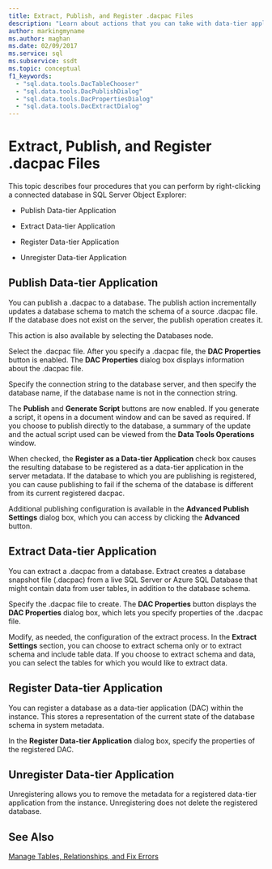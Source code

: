 ```yaml
---
title: Extract, Publish, and Register .dacpac Files
description: "Learn about actions that you can take with data-tier applications (DACs). Examples include extracting, publishing, and registering snapshot (.dacpac) files."
author: markingmyname
ms.author: maghan
ms.date: 02/09/2017
ms.service: sql
ms.subservice: ssdt
ms.topic: conceptual
f1_keywords:
  - "sql.data.tools.DacTableChooser"
  - "sql.data.tools.DacPublishDialog"
  - "sql.data.tools.DacPropertiesDialog"
  - "sql.data.tools.DacExtractDialog"
---
```


# Extract, Publish, and Register .dacpac Files

This topic describes four procedures that you can perform by right-clicking a connected database in SQL Server Object Explorer:  
  
-   Publish Data-tier Application  
  
-   Extract Data-tier Application  
  
-   Register Data-tier Application  
  
-   Unregister Data-tier Application  
  
## Publish Data-tier Application  
You can publish a .dacpac to a database. The publish action incrementally updates a database schema to match the schema of a source .dacpac file. If the database does not exist on the server, the publish operation creates it.  
  
This action is also available by selecting the Databases node.  
  
Select the .dacpac file. After you specify a .dacpac file, the **DAC Properties** button is enabled. The **DAC Properties** dialog box displays information about the .dacpac file.  
  
Specify the connection string to the database server, and then specify the database name, if the database name is not in the connection string.  
  
The **Publish** and **Generate Script** buttons are now enabled. If you generate a script, it opens in a document window and can be saved as required. If you choose to publish directly to the database, a summary of the update and the actual script used can be viewed from the **Data Tools Operations** window.  
  
When checked, the **Register as a Data-tier Application** check box causes the resulting database to be registered as a data-tier application in the server metadata. If the database to which you are publishing is registered, you can cause publishing to fail if the schema of the database is different from its current registered dacpac.  
  
Additional publishing configuration is available in the **Advanced Publish Settings** dialog box, which you can access by clicking the **Advanced** button.  
  
## Extract Data-tier Application  
You can extract a .dacpac from a database. Extract creates a database snapshot file (.dacpac) from a live SQL Server or Azure SQL Database that might contain data from user tables, in addition to the database schema.  
  
Specify the .dacpac file to create. The **DAC Properties** button displays the **DAC Properties** dialog box, which lets you specify properties of the .dacpac file.  
  
Modify, as needed, the configuration of the extract process. In the **Extract Settings** section, you can choose to extract schema only or to extract schema and include table data. If you choose to extract schema and data, you can select the tables for which you would like to extract data.  
  
## Register Data-tier Application  
You can register a database as a data-tier application (DAC) within the instance. This stores a representation of the current state of the database schema in system metadata.  
  
In the **Register Data-tier Application** dialog box, specify the properties of the registered DAC.  
  
## Unregister Data-tier Application  
Unregistering allows you to remove the metadata for a registered data-tier application from the instance. Unregistering does not delete the registered database.  
  
## See Also  
[Manage Tables, Relationships, and Fix Errors](../ssdt/manage-tables-relationships-and-fix-errors.md) 
  
